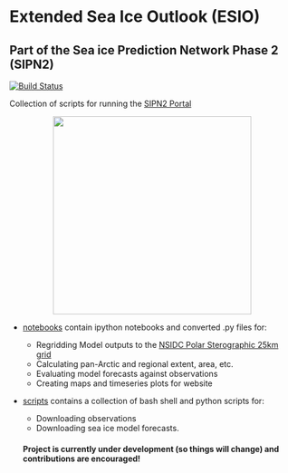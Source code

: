 # Extended Sea Ice Outlook (ESIO)
## Part of the Sea ice Prediction Network Phase 2 (SIPN2)

[![Build Status](https://travis-ci.org/NicWayand/ESIO.svg?branch=master)](https://travis-ci.org/NicWayand/ESIO)

Collection of scripts for running the [SIPN2 Portal](http://www.atmos.uw.edu/sipn)

<p align="center">
  <img src="https://atmos.washington.edu/sipn/figures/model/all_model/sic/timeseries/panArctic_extent_forecast_raw_predicted.png?342038402" width="350"/>
</p>

- [notebooks](./notebooks/) contain ipython notebooks and converted .py files for:
  - Regridding Model outputs to the [NSIDC Polar Sterographic 25km grid](https://nsidc.org/data/polar-stereo/ps_grids.html)
  - Calculating pan-Arctic and regional extent, area, etc. 
  - Evaluating model forecasts against observations
  - Creating maps and timeseries plots for website
  
- [scripts](./scripts/) contains a collection of bash shell and python scripts for:
  - Downloading observations
  - Downloading sea ice model forecasts.
  
  #### Project is currently under development (so things will change) and contributions are encouraged! 
